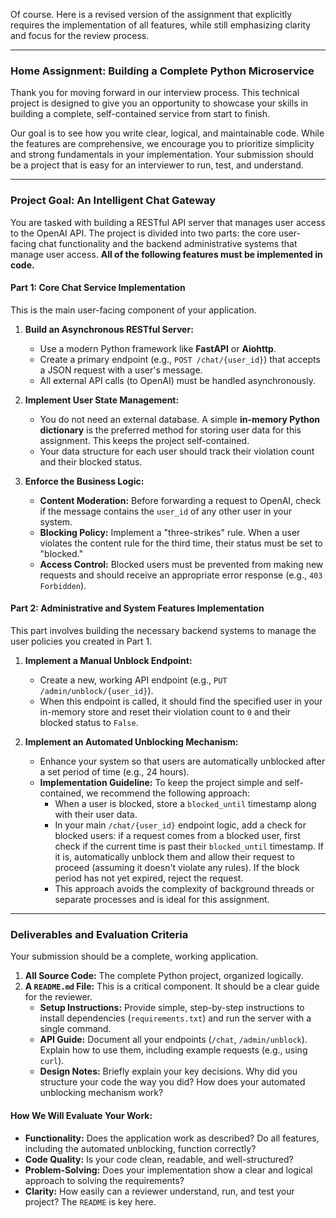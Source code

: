 Of course. Here is a revised version of the assignment that explicitly requires the implementation of all features, while still emphasizing clarity and focus for the review process.

***

### **Home Assignment: Building a Complete Python Microservice**

Thank you for moving forward in our interview process. This technical project is designed to give you an opportunity to showcase your skills in building a complete, self-contained service from start to finish.

Our goal is to see how you write clear, logical, and maintainable code. While the features are comprehensive, we encourage you to prioritize simplicity and strong fundamentals in your implementation. Your submission should be a project that is easy for an interviewer to run, test, and understand.

---

### **Project Goal: An Intelligent Chat Gateway**

You are tasked with building a RESTful API server that manages user access to the OpenAI API. The project is divided into two parts: the core user-facing chat functionality and the backend administrative systems that manage user access. **All of the following features must be implemented in code.**

#### **Part 1: Core Chat Service Implementation**

This is the main user-facing component of your application.

1.  **Build an Asynchronous RESTful Server:**
    * Use a modern Python framework like **FastAPI** or **Aiohttp**.
    * Create a primary endpoint (e.g., `POST /chat/{user_id}`) that accepts a JSON request with a user's message.
    * All external API calls (to OpenAI) must be handled asynchronously.

2.  **Implement User State Management:**
    * You do not need an external database. A simple **in-memory Python dictionary** is the preferred method for storing user data for this assignment. This keeps the project self-contained.
    * Your data structure for each user should track their violation count and their blocked status.

3.  **Enforce the Business Logic:**
    * **Content Moderation:** Before forwarding a request to OpenAI, check if the message contains the `user_id` of any other user in your system.
    * **Blocking Policy:** Implement a "three-strikes" rule. When a user violates the content rule for the third time, their status must be set to "blocked."
    * **Access Control:** Blocked users must be prevented from making new requests and should receive an appropriate error response (e.g., `403 Forbidden`).

#### **Part 2: Administrative and System Features Implementation**

This part involves building the necessary backend systems to manage the user policies you created in Part 1.

1.  **Implement a Manual Unblock Endpoint:**
    * Create a new, working API endpoint (e.g., `PUT /admin/unblock/{user_id}`).
    * When this endpoint is called, it should find the specified user in your in-memory store and reset their violation count to `0` and their blocked status to `False`.

2.  **Implement an Automated Unblocking Mechanism:**
    * Enhance your system so that users are automatically unblocked after a set period of time (e.g., 24 hours).
    * **Implementation Guideline:** To keep the project simple and self-contained, we recommend the following approach:
        * When a user is blocked, store a `blocked_until` timestamp along with their user data.
        * In your main `/chat/{user_id}` endpoint logic, add a check for blocked users: if a request comes from a blocked user, first check if the current time is past their `blocked_until` timestamp. If it is, automatically unblock them and allow their request to proceed (assuming it doesn't violate any rules). If the block period has not yet expired, reject the request.
        * This approach avoids the complexity of background threads or separate processes and is ideal for this assignment.

---

### **Deliverables and Evaluation Criteria**

Your submission should be a complete, working application.

1.  **All Source Code:** The complete Python project, organized logically.
2.  **A `README.md` File:** This is a critical component. It should be a clear guide for the reviewer.
    * **Setup Instructions:** Provide simple, step-by-step instructions to install dependencies (`requirements.txt`) and run the server with a single command.
    * **API Guide:** Document all your endpoints (`/chat`, `/admin/unblock`). Explain how to use them, including example requests (e.g., using `curl`).
    * **Design Notes:** Briefly explain your key decisions. Why did you structure your code the way you did? How does your automated unblocking mechanism work?

#### **How We Will Evaluate Your Work:**

* **Functionality:** Does the application work as described? Do all features, including the automated unblocking, function correctly?
* **Code Quality:** Is your code clean, readable, and well-structured?
* **Problem-Solving:** Does your implementation show a clear and logical approach to solving the requirements?
* **Clarity:** How easily can a reviewer understand, run, and test your project? The `README` is key here.